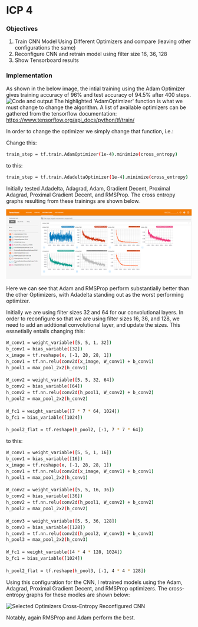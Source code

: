 # ICP 4

### Objectives

  1. Train CNN Model Using Different Optimizers and compare (leaving other configurations the same)
  2. Reconfigure CNN and retrain model using filter size 16, 36, 128
  3. Show Tensorboard results

### Implementation

As shown in the below image, the intial training using the Adam Optimizer gives training accuracy of 96% and test accuracy of 94.5% after 400 steps.
![Code and output](../doc/icp4-1.png)
The highlighted 'AdamOptimizer' function is what we must change to change the algorithm.  A list of available optimizers can be gathered from the tensorflow documentation: https://www.tensorflow.org/api_docs/python/tf/train/

In order to change the optimizer we simply change that function, i.e.:

Change this:
```sh
train_step = tf.train.AdamOptimizer(1e-4).minimize(cross_entropy)
```
to this:
```sh
train_step = tf.train.AdadeltaOptimizer(1e-4).minimize(cross_entropy)
```

Initially tested Adadelta, Adagrad, Adam, Gradient Decent, Proximal Adagrad, Proximal Gradient Decent, and RMSProp.  The cross entropy graphs resulting from these trainings are shown below.

![Various Optimizers Cross-Entropy](ICP4/doc/icp4-2.png)

Here we can see that Adam and RMSProp perform substantially better than the other Optimizers, with Adadelta standing out as the worst performing optimizer.

Initially we are using filter sizes 32 and 64 for our convolutional layers.  In order to reconfigure so that we are using filter sizes 16, 36, and 128, we need to add an addtional convolutional layer, and update the sizes.  This essnetially entails changing this:
```sh
W_conv1 = weight_variable([5, 5, 1, 32])
b_conv1 = bias_variable([32])
x_image = tf.reshape(x, [-1, 28, 28, 1])
h_conv1 = tf.nn.relu(conv2d(x_image, W_conv1) + b_conv1)
h_pool1 = max_pool_2x2(h_conv1)

W_conv2 = weight_variable([5, 5, 32, 64])
b_conv2 = bias_variable([64])
h_conv2 = tf.nn.relu(conv2d(h_pool1, W_conv2) + b_conv2)
h_pool2 = max_pool_2x2(h_conv2)

W_fc1 = weight_variable([7 * 7 * 64, 1024])
b_fc1 = bias_variable([1024])

h_pool2_flat = tf.reshape(h_pool2, [-1, 7 * 7 * 64])
```
to this:
```sh
W_conv1 = weight_variable([5, 5, 1, 16])
b_conv1 = bias_variable([16])
x_image = tf.reshape(x, [-1, 28, 28, 1])
h_conv1 = tf.nn.relu(conv2d(x_image, W_conv1) + b_conv1)
h_pool1 = max_pool_2x2(h_conv1)

W_conv2 = weight_variable([5, 5, 16, 36])
b_conv2 = bias_variable([36])
h_conv2 = tf.nn.relu(conv2d(h_pool1, W_conv2) + b_conv2)
h_pool2 = max_pool_2x2(h_conv2)

W_conv3 = weight_variable([5, 5, 36, 128])
b_conv3 = bias_variable([128])
h_conv3 = tf.nn.relu(conv2d(h_pool2, W_conv3) + b_conv3)
h_pool3 = max_pool_2x2(h_conv3)

W_fc1 = weight_variable([4 * 4 * 128, 1024])
b_fc1 = bias_variable([1024])

h_pool2_flat = tf.reshape(h_pool3, [-1, 4 * 4 * 128])
```

Using this configuration for the CNN, I retrained models using the Adam, Adagrad, Proximal Gradient Decent, and RMSProp optimizers.  The cross-entropy graphs for these modles are shown below: 

![Selected Optimizers Cross-Entropy Reconfigured CNN](../doc/icp4-3.png)

Notably, again RMSProp and Adam perform the best.

